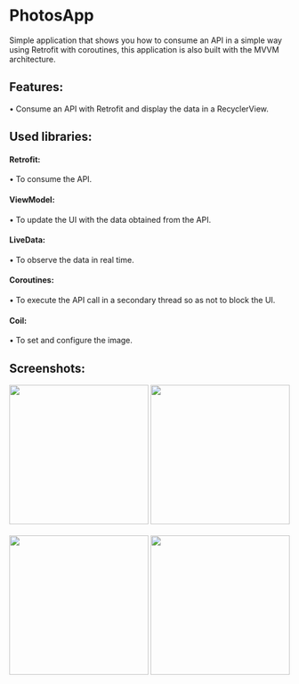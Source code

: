 # PhotosApp
Simple application that shows you how to consume an API in a simple way using Retrofit with coroutines, this application is also built with the MVVM architecture.

<h2>Features:</h2>
• Consume an API with Retrofit and display the data in a RecyclerView.

<h2>Used libraries:</h2>

<h4>Retrofit:</h4>
• To consume the API.
<br>
<h4>ViewModel:</h4>
• To update the UI with the data obtained from the API.
<br>
<h4>LiveData:</h4>
• To observe the data in real time.
<br>
<h4>Coroutines:</h4>
• To execute the API call in a secondary thread so as not to block the UI.
<br>
<h4>Coil:</h4>
• To set and configure the image.

<h2>Screenshots:</h2>

<div class="row">
      <img src="https://blogger.googleusercontent.com/img/a/AVvXsEjH-LjBQ_NsI3CZ6lxCkNKGWCx3DLuMH4NCYqXtkqC7cnlHx2_n7z5aIxrnCnOAjU01XleKeMi16DL6VEBSQP-zs6nHiZ4UE6U2Os9J7eltTN4Q2o7O2WuoMRFDkBKbcCkKm14m30ByU_wzyxgQ48vPyYIaTl3Sjtv15lP1HwL0_UWLRFz0P_6NjSoY=s16000" width="250">
      <img src="https://blogger.googleusercontent.com/img/a/AVvXsEjSgDfzP9nQGNktY1Fx93x9liNfN_vlV6NLS3ykRiBRr1H7gQ6furV-56-Dr5ZcJyuvVk4-ETQnuZpyHC70NXANtuXirPvUpm_QOTvZepnphkazZAqyKntmCmtdHMai38hDBXERqCC7Ceda0cbH9LSvTPiI4yqu8RRWNZlCqaRkKThmH7xwS9YSlzSA=s16000" width="250">
</div>

<br>

<div class="row">
      <img src="https://blogger.googleusercontent.com/img/a/AVvXsEjZy2XjazNhopJJA9no8r-N5SENB-XyemNJRmDJJyy3y_6I8Fh77sShlyBQ7Cp_L8Onwj7IRWUrqAZxFIsqc4Tk91n6ZKD9TJD8IJnL9eihkk_s7NLH6llsmC2lBQEJ4IXKkbms9_QcY1TiXPpCQgLrG1ugmLl33Ok9KwSpK0gmd6LR9S_3P_KrHhjB=s16000" width="250">
      <img src="https://blogger.googleusercontent.com/img/a/AVvXsEhr114YHNaciR7Z-JTQv_5Kr-VZzoZlEqPh2bvr7ToMFMPbriUfdT85mqu1MdthV66DT-C9KPhdEbDRUE2u5FiMvzrk-Gg-MeWDbs0Caml5umLw528znsKPiO7RpHaHVKV992YXn8Ez5rT5MaEzxFWQP14S-zzuzz6GsoEhTzdHba8VoX9WqOPI8GPJ=s16000" width="250">
</div>
